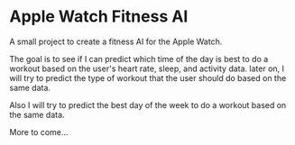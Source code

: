 # Apple Watch Fitness AI
A small project to create a fitness AI for the Apple Watch.

The goal is to see if I can predict which time of the day is best to do a workout based on the user's heart rate, sleep, and activity data. later on, I will try to predict the type of workout that the user should do based on the same data.

Also I will try to predict the best day of the week to do a workout based on the same data.

More to come...
